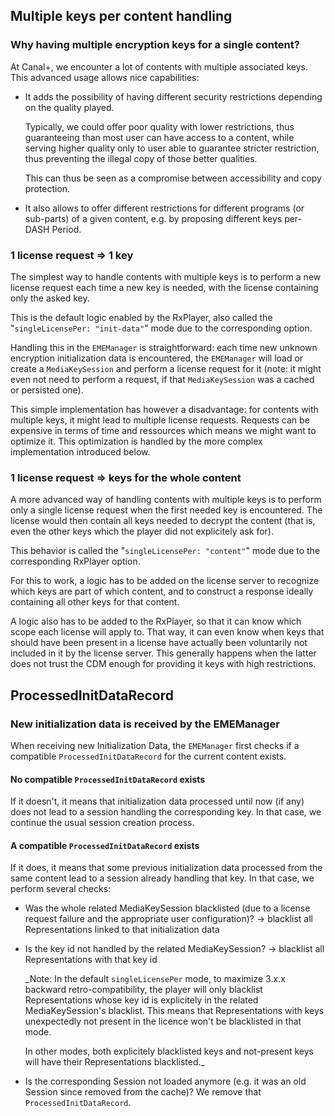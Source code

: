 ## Multiple keys per content handling

### Why having multiple encryption keys for a single content?

At Canal+, we encounter a lot of contents with multiple associated keys.
This advanced usage allows nice capabilities:

  - It adds the possibility of having different security restrictions depending
    on the quality played.

    Typically, we could offer poor quality with lower restrictions, thus
    guaranteeing than most user can have access to a content, while serving
    higher quality only to user able to guarantee stricter restriction, thus
    preventing the illegal copy of those better qualities.

    This can thus be seen as a compromise between accessibility and copy
    protection.

  - It also allows to offer different restrictions for different programs (or
    sub-parts) of a given content, e.g. by proposing different keys per-DASH
    Period.


### 1 license request => 1 key

The simplest way to handle contents with multiple keys is to perform a new
license request each time a new key is needed, with the license containing
only the asked key.

This is the default logic enabled by the RxPlayer, also called
the "`singleLicensePer: "init-data"`" mode due to the corresponding option.

Handling this in the `EMEManager` is straightforward: each time new
unknown encryption initialization data is encountered, the `EMEManager` will
load or create a `MediaKeySession` and perform a license request for it (note:
it might even not need to perform a request, if that `MediaKeySession` was a
cached or persisted one).

This simple implementation has however a disadvantage: for contents with
multiple keys, it might lead to multiple license requests. Requests can be
expensive in terms of time and ressources which means we might want to
optimize it.
This optimization is handled by the more complex implementation introduced
below.


### 1 license request => keys for the whole content

A more advanced way of handling contents with multiple keys is to perform only
a single license request when the first needed key is encountered. The license
would then contain all keys needed to decrypt the content (that is, even the
other keys which the player did not explicitely ask for).

This behavior is called the "`singleLicensePer: "content"`" mode due to the
corresponding RxPlayer option.

For this to work, a logic has to be added on the license server to recognize
which keys are part of which content, and to construct a response ideally
containing all other keys for that content.

A logic also has to be added to the RxPlayer, so that it can know which scope
each license will apply to. That way, it can even know when keys that should
have been present in a license have actually been voluntarily not included in
it by the license server. This generally happens when the latter does not trust
the CDM enough for providing it keys with high restrictions.



## ProcessedInitDataRecord



### New initialization data is received by the EMEManager

When receiving new Initialization Data, the `EMEManager` first checks if a
compatible `ProcessedInitDataRecord` for the current content exists.

#### No compatible `ProcessedInitDataRecord` exists

If it doesn't, it means that initialization data processed until now (if any)
does not lead to a session handling the corresponding key. In that case,
we continue the usual session creation process.

#### A compatible `ProcessedInitDataRecord` exists

If it does, it means that some previous initialization data processed from the
same content lead to a session already handling that key.
In that case, we perform several checks:
  - Was the whole related MediaKeySession blacklisted (due to a license
    request failure and the appropriate user configuration)?
      -> blacklist all Representations linked to that initialization data

  - Is the key id not handled by the related MediaKeySession?
      -> blacklist all Representations with that key id

      _Note: In the default `singleLicensePer` mode, to maximize 3.x.x backward
      retro-compatibility, the player will only blacklist Representations whose
      key id is explicitely in the related MediaKeySession's blacklist. This
      means that Representations with keys unexpectedly not present in the
      licence won't be blacklisted in that mode.

      In other modes, both explicitely blacklisted keys and not-present keys
      will have their Representations blacklisted._

  - Is the corresponding Session not loaded anymore (e.g. it was an old Session
    since removed from the cache)?
    We remove that `ProcessedInitDataRecord`.
